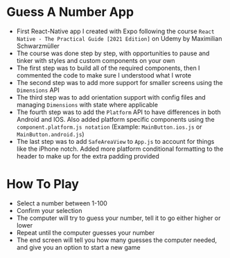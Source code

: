 ﻿# Guess A Number App
 - First React-Native app I created with Expo following the course `React Native - The Practical Guide [2021 Edition]` on Udemy by Maximilian Schwarzmüller
 - The course was done step by step, with opportunities to pause and tinker with styles and custom components on your own
 - The first step was to build all of the required components, then I commented the code to make sure I understood what I wrote
 - The second step was to add more support for smaller screens using the `Dimensions` API
 - The third step was to add orientation support with config files and managing `Dimensions` with state where applicable
 - The fourth step was to add the `Platform` API to have differences in both Android and IOS. Also added platform specific components using the `component.platform.js notation` (Example: `MainButton.ios.js` or `MainButton.android.js`)
 - The last step was to add `SafeAreaView` to `App.js` to account for things like the iPhone notch. Added more platform conditional formatting to the header to make up for the extra padding provided

# How To Play
- Select a number between 1-100
- Confirm your selection
- The computer will try to guess your number, tell it to go either higher or lower
- Repeat until the computer guesses your number
- The end screen will tell you how many guesses the computer needed, and give you an option to start a new game
